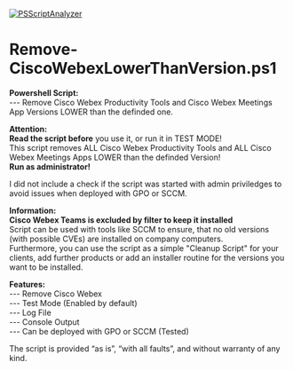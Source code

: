 [![PSScriptAnalyzer](https://github.com/sysadmin0815/Remove-CiscoWebexLowerThanVersion/actions/workflows/powershell-analysis.yml/badge.svg)](https://github.com/sysadmin0815/Remove-CiscoWebexLowerThanVersion/actions/workflows/powershell-analysis.yml)

# Remove-CiscoWebexLowerThanVersion.ps1
<b>Powershell Script:</b> <br>
--- Remove Cisco Webex Productivity Tools and Cisco Webex Meetings App Versions LOWER than the definded one.<br>

<b>Attention:</b><br>
<b>Read the script before</b> you use it, or run it in TEST MODE!<br>
This script removes ALL Cisco Webex Productivity Tools and ALL Cisco Webex Meetings Apps LOWER than the definded Version!<br>
<b>Run as administrator!</b> <br>

I did not include a check if the script was started with admin priviledges to avoid issues when deployed with GPO or SCCM.<br>

<b>Information:</b><br>
<b>Cisco Webex Teams is excluded by filter to keep it installed</b><br>
Script can be used with tools like SCCM to ensure, that no old versions (with possible CVEs) are installed on company computers.<br>
Furthermore, you can use the script as a simple "Cleanup Script" for your clients, add further products or add an installer routine for the versions you want to be installed.<br>

<b>Features:</b><br>
--- Remove Cisco Webex<br>
--- Test Mode (Enabled by default)<br>
--- Log File<br>
--- Console Output<br>
--- Can be deployed with GPO or SCCM (Tested)<br>

The script is provided “as is”, “with all faults”, and without warranty of any kind.
